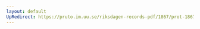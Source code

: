 ```yaml
---
layout: default
UpRedirect: https://pruto.im.uu.se/riksdagen-records-pdf/1867/prot-1867--ak--423/prot-1867--ak--423_018.pdf
---
```

